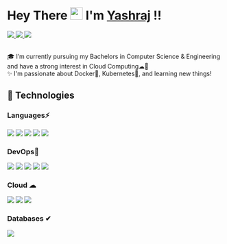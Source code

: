 #  Hey There <img src="https://github.com/TheDudeThatCode/TheDudeThatCode/blob/master/Assets/Hi.gif" width="29px"> I'm [Yashraj](https://bio.link/yashraj_2001) !!

<a href="https://linktr.ee/yashraj_2001">
  <img src="https://img.shields.io/badge/linktree-39E09B?style=for-the-badge&logo=linktree&logoColor=white"   />
</a>
<a href="https://bio.link/yashraj_2001">
  <img src="https://img.shields.io/badge/bio.link-66635d?style=for-the-badge&logo=biolink&logoColor=white"   />
</a>
<a href="https://www.linkedin.com/in/yashraj-singh-boparai-613a641a8/">
  <img src="https://img.shields.io/badge/LinkedIn-0077B5?style=for-the-badge&logo=linkedin&logoColor=white" /> 
 </a> 
<br> <br>

🎓 I’m currently pursuing my Bachelors in Computer Science & Engineering and have a strong interest in Cloud Computing☁💙 <br />
✨ I'm passionate about Docker🐋, Kubernetes🎡, and learning new things!

## 🚀 Technologies 

### Languages⚡
<img src="https://img.shields.io/badge/Python-3776AB?style=for-the-badge&logo=python&logoColor=white" /> <img src="https://img.shields.io/badge/Java-ED8B00?style=for-the-badge&logo=java&logoColor=white" /> <img src="https://img.shields.io/badge/C%2B%2B-00599C?style=for-the-badge&logo=c%2B%2B&logoColor=white" /> <img src ="https://img.shields.io/badge/HTML5-E34F26?style=for-the-badge&logo=html5&logoColor=white" /> <img src ="https://img.shields.io/badge/CSS3-1572B6?style=for-the-badge&logo=css3&logoColor=white" />

### DevOps💙 
<img src="https://img.shields.io/badge/Docker-2CA5E0?style=for-the-badge&logo=docker&logoColor=white"> <img src="https://img.shields.io/badge/kubernetes-326ce5.svg?&style=for-the-badge&logo=kubernetes&logoColor=white"> <img src="https://img.shields.io/badge/Git-F05032?style=for-the-badge&logo=git&logoColor=white"> <img src="https://img.shields.io/badge/GitHub-100000?style=for-the-badge&logo=github&logoColor=white"> <img src="https://img.shields.io/badge/Linux-FCC624?style=for-the-badge&logo=linux&logoColor=black" /> 

### Cloud ☁
<img src="https://img.shields.io/badge/Amazon_AWS-232F3E?style=for-the-badge&logo=amazon-aws&logoColor=white" /> <img src="https://img.shields.io/badge/Google_Cloud-4285F4?style=for-the-badge&logo=google-cloud&logoColor=white" /> <img src= "https://camo.githubusercontent.com/78c52198e5a4e177db0d305f78419dbdad83cec004e761333cf32c8dee4113b0/68747470733a2f2f696d672e736869656c64732e696f2f7374617469632f76313f7374796c653d666f722d7468652d6261646765266d6573736167653d49424d26636f6c6f723d303532464144266c6f676f3d49424d266c6f676f436f6c6f723d464646464646266c6162656c3d" /> 


### Databases ✔
<img src="https://img.shields.io/badge/MySQL-00000F?style=for-the-badge&logo=mysql&logoColor=white">

<!-- [![My GitHub Stats](https://github-readme-stats.vercel.app/api/?username=Yashrajsingh2001&count_private=true&theme=tokyonight&showicons=true)]()
[![My GitHub Language Stats](https://github-readme-stats.vercel.app/api/top-langs/?username=Yashrajsingh2001&langs_count=5&theme=tokyonight)]() -->
